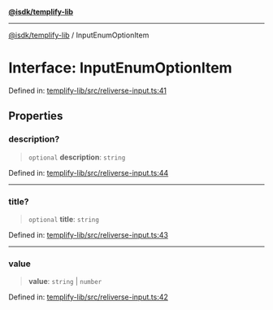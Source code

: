 [**@isdk/templify-lib**](../README.md)

***

[@isdk/templify-lib](../globals.md) / InputEnumOptionItem

# Interface: InputEnumOptionItem

Defined in: [templify-lib/src/reliverse-input.ts:41](https://github.com/isdk/templify-lib.js/blob/2074257ae84556236345f69e1a42173a287cae3a/src/reliverse-input.ts#L41)

## Properties

### description?

> `optional` **description**: `string`

Defined in: [templify-lib/src/reliverse-input.ts:44](https://github.com/isdk/templify-lib.js/blob/2074257ae84556236345f69e1a42173a287cae3a/src/reliverse-input.ts#L44)

***

### title?

> `optional` **title**: `string`

Defined in: [templify-lib/src/reliverse-input.ts:43](https://github.com/isdk/templify-lib.js/blob/2074257ae84556236345f69e1a42173a287cae3a/src/reliverse-input.ts#L43)

***

### value

> **value**: `string` \| `number`

Defined in: [templify-lib/src/reliverse-input.ts:42](https://github.com/isdk/templify-lib.js/blob/2074257ae84556236345f69e1a42173a287cae3a/src/reliverse-input.ts#L42)
